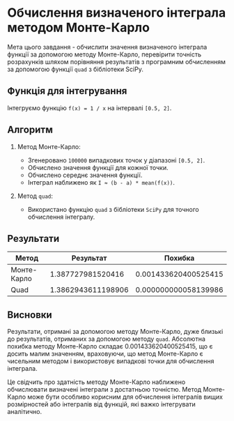 # Обчислення визначеного інтеграла методом Монте-Карло

Мета цього завдання - обчислити значення визначеного інтеграла функції за допомогою методу Монте-Карло, перевірити точність розрахунків шляхом порівняння результатів з програмним обчисленням за допомогою функції `quad` з бібліотеки SciPy.

## Функція для інтегрування

Інтегруємо функцію `f(x) = 1 / x` на інтервалі `[0.5, 2]`.

## Алгоритм

1. Метод Монте-Карло:
    - Згенеровано `100000` випадкових точок у діапазоні `[0.5, 2]`.
    - Обчислено значення функції для кожної точки.
    - Обчислено середнє значення функції.
    - Інтеграл наближено як `I ≈ (b - a) * mean(f(x))`.

2. Метод `quad`:
    - Використано функцію `quad` з бібліотеки `SciPy` для точного обчислення інтегралу.

## Результати

| Метод                          | Результат            | Похибка             
---------------------------------|----------------------|------------------
| Монте-Карло                    | 1.387727981520416    | 0.001433620400525415
| Quad                           | 1.3862943611198906   | 0.000000000058139986

## Висновки

Результати, отримані за допомогою методу Монте-Карло, дуже близькі до результатів, отриманих за допомогою методу `quad`. Абсолютна похибка методу Монте-Карло складає 0.001433620400525415, що є досить малим значенням, враховуючи, що метод Монте-Карло є чисельним методом і використовує випадкові точки для обчислення інтеграла.

Це свідчить про здатність методу Монте-Карло наближено обчислювати визначені інтеграли з достатньою точністю. Метод Монте-Карло може бути особливо корисним для обчислення інтегралів вищих розмірностей або інтегралів від функцій, які важко інтегрувати аналітично.
